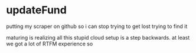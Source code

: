 # updateFund
putting my scraper on github so i can stop trying to get lost trying to find it

maturing is realizing all this stupid cloud setup is a step backwards. at least we got a lot of RTFM experience so
